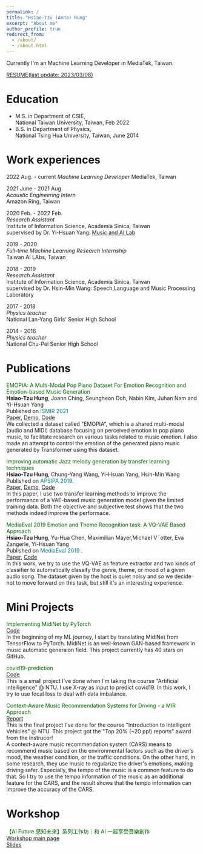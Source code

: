 ```yaml
---
permalink: /
title: "Hsiao-Tzu (Anna) Hung"
excerpt: "About me"
author_profile: true
redirect_from: 
  - /about/
  - /about.html
---
```


Currently I'm an Machine Learning Developer in MediaTek, Taiwan. 

[RESUME(last update: 2023/03/08)](https://annahung31.github.io/files/Anna_resume_20230308.pdf)


Education
======

* M.S. in Department of CSIE,  
National Taiwan University, Taiwan, Feb 2022
* B.S. in Department of Physics,  
National Tsing Hua University, Taiwan, June 2014



Work experiences
======
2022 Aug. - current
*Machine Learning Developer*
MediaTek, Taiwan


2021 June - 2021 Aug  
*Acoustic Engineering Intern*  
Amazon Ring, Taiwan


2020 Feb. - 2022 Feb.  
*Research Assistant*  
Institute of Information Science, Academia Sinica, Taiwan  
supervised by Dr. Yi-Hsuan Yang: [Music and AI Lab](https://musicai.citi.sinica.edu.tw/)


2019 - 2020  
*Full-time Machine Learning Research Internship*  
Taiwan AI LAbs, Taiwan  

2018 - 2019  
*Research Assistant*  
Institute of Information Science, Academia Sinica, Taiwan  
supervised by Dr. Hsin-Min Wang: Speech,Language and Music Processing Laboratory  

2017 - 2018  
*Physics teacher*  
National Lan-Yang Girls’ Senior High School  

2014 - 2016  
*Physics teacher*  
National Chu-Pei Senior High School  



Publications
======

<font color="#006600">EMOPIA: A Multi-Modal Pop Piano Dataset For Emotion Recognition and Emotion-based Music Generation</font>  
**Hsiao-Tzu Hung**, Joann Ching, Seungheon Doh, Nabin Kim, Juhan Nam and Yi-Hsuan Yang  
Published on <font color="#008080">ISMIR 2021</font>  
[Paper](), [Demo](https://annahung31.github.io/EMOPIA/), [Code](https://github.com/annahung31/EMOPIA)    
We collected a dataset called "EMOPIA", which is a shared multi-modal (audio and MIDI) database focusing on perceived emotion in pop piano music, to facilitate research on various tasks related to music emotion. I also made an attempt to control the emotion of the generated piano music generated by Transformer using this dataset.  


<font color="#006600">Improving automatic Jazz melody generation by transfer learning techniques</font>  
**Hsiao-Tzu Hung**, Chung-Yang Wang, Yi-Hsuan Yang, Hsin-Min Wang  
Published on <font color="#008080">APSIPA 2019</font>.  
[Paper](https://arxiv.org/abs/1908.09484), [Demo](https://annahung31.github.io/Publication-Demos/publications/jazz_melody_generation/), [Code](https://github.com/annahung31/jazz_melody_generation)    
In this paper, I use two transfer learning methods to improve the performance of a VAE-based music generation model given the limited training data. Both the objective and subjective test shows that the two methods indeed improve the performace.


<font color="#006600">MediaEval 2019 Emotion and Theme Recognition task: A VQ-VAE Based Approach</font>  
**Hsiao-Tzu Hung**, Yu-Hua Chen, Maximilian Mayer,Michael V¨otter, Eva Zangerle, Yi-Hsuan Yang  
Published on <font color="#008080">MediaEval 2019</font> .  
[Paper](https://evazangerle.at/publication/mediaeval-19-tai/mediaeval-19-tai.pdf), [Code](https://github.com/annahung31/moodtheme-tagging)  
In this work, we try to use the VQ-VAE as feature extractor and two kinds of classifier to automatically classify the genre, theme, or mood of a given audio song. The dataset given by the host is quiet noisy and so we decide not to move forward on this task, but still it's an interesting experience.


Mini Projects
======
<font color="#006600">Implementing MidiNet by PyTorch</font>  
[Code](https://github.com/annahung31/MidiNet-by-pytorch)  
In the beginning of my ML journey, I start by translating MidiNet from TensorFlow to PyTorch. MidiNet is an well-known GAN-based framework in music automatic generaion field. This project currently has 40 stars on GitHub. 

<font color="#006600">covid19-prediction</font>    
[Code](https://github.com/annahung31/covid19-prediction)  
This is a small project I've done when I'm taking the course "Artificial intelligence" @ NTU. I use X-ray as input to predict covid19. In this work, I try to use focal loss to deal with data imbalance.


<font color="#006600">Context-Aware Music Recommendation Systems for Driving - a MIR Approach</font>   
[Report](https://annahung31.github.io/files/course/CAR_report.pdf)  
This is the final project I've done for the course "Introduction to Intelligent Vehicles" @ NTU. This project got the "Top 20% (~20 ppl) reports" award from the Instrucor!  
A context-aware music recommendation system (CARS) means to recommend music based on the environmental factors such as the driver's mood, the weather condition, or the traffic conditions. On the other hand, in some research, they use music to regularize the driver's emotions, making driving safer. Especially, the tempo of the music is a common feature to do that. So I try to use the tempo information of the music as an additional feature for the CARS, and the result shows that the tempo information can improve the accuracy of the CARS.


Workshop
======
<font color="#006600">【AI Future 感知未來】系列工作坊｜和 AI 一起享受音樂創作</font>   
[Workshop main page](https://www.blnd.tw/activities/a1908dbf-1e44-4a87-8b0d-4feee7484926)   
[Slides](https://drive.google.com/file/d/1IbY-yD7NxjaC1wF0l-DR_DGvntlSL0Oz/view?usp=share_link)
